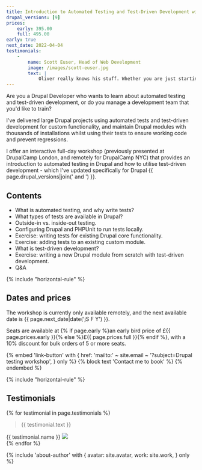 ```yaml
---
title: Introduction to Automated Testing and Test-Driven Development with Drupal
drupal_versions: [9]
prices:
    early: 395.00
    full: 495.00
early: true
next_date: 2022-04-04
testimonials:
    -
        name: Scott Euser, Head of Web Development
        image: /images/scott-euser.jpg
        text: |
            Oliver really knows his stuff. Whether you are just starting out or looking to take your knowledge to the next level, his patient and clear way of explaining will help get you there.
---
```


Are you a Drupal Developer who wants to learn about automated testing and test-driven development, or do you manage a development team that you'd like to train?

I've delivered large Drupal projects using automated tests and test-driven development for custom functionality, and maintain Drupal modules with thousands of installations whilst using their tests to ensure working code and prevent regressions.

I offer an interactive full-day workshop (previously presented at DrupalCamp London, and remotely for DrupalCamp NYC) that provides an introduction to automated testing in Drupal and how to utilise test-driven development - which I've updated specifically for Drupal {{ page.drupal_versions|join(' and ') }}.

## Contents

* What is automated testing, and why write tests?
* What types of tests are available in Drupal?
* Outside-in vs. inside-out testing.
* Configuring Drupal and PHPUnit to run tests locally.
* Exercise: writing tests for existing Drupal core functionality.
* Exercise: adding tests to an existing custom module.
* What is test-driven development?
* Exercise: writing a new Drupal module from scratch with test-driven development.
* Q&A

{% include "horizontal-rule" %}

## Dates and prices

The workshop is currently only available remotely, and the next available date is <span class="font-bold">{{ page.next_date|date('jS F Y') }}</span>.

Seats are available at {% if page.early %}an <span class="font-bold">early bird price of £{{ page.prices.early }}</span>{% else %}<span class="font-bold">£{{ page.prices.full }}</span>{% endif %}, with a 10% discount for bulk orders of 5 or more seats.

<div class="mt-6">
    {% embed 'link-button' with {
        href: 'mailto:' ~ site.email ~ '?subject=Drupal testing workshop',
    } only %}
        {% block text 'Contact me to book' %}
    {% endembed %}
</div>

{% include "horizontal-rule" %}

## Testimonials

{% for testimonial in page.testimonials %}
    <div>
        <blockquote class="mt-4">
            {{ testimonial.text }}
        </blockquote>
        <footer class="flex items-center space-x-4 space-x-reverse">
            <span class="text-base">{{ testimonial.name }}</span>
            <span class="order-first">
                <img
                    class="w-10 h-10 rounded-full border"
                    src="{{ testimonial.image }}"
                />
            </span>
        </footer>
    </div>
{% endfor %}

<div class="mt-8">
    {% include 'about-author' with {
        avatar: site.avatar,
        work: site.work,
    } only %}
</div>
